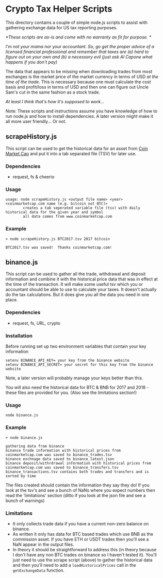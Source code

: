 # Crypto Tax Helper Scripts

This directory contains a couple of simple node.js scripts to assist with gathering exchange data for US tax reporting purposes.

_*These scripts are as-is and come with no warranty as fit for purpose. *_

_*I'm not your mama nor your accountant.  So, go get the proper advice of a licensed financial professional and remember that taxes are (a) hard to figure out on your own and (b) a necessary evil (just ask Al Capone what happens if you don't pay)*_

The data that appears to be missing when downloading trades from most exchanges is the market price of the market currency in terms of USD *at the time of the trade*.  This is necessary because one must calculate the cost basis and profit/loss in terms of USD and then one can figure out Uncle Sam's cut in the same fashion as a stock trade.

_*At least I think that's how it's supposed to work...*_

Note: These scripts and instructions assume you have knowledge of how to run node.js and how to install dependencies.  A later version might make it all more user friendly...  Or not.

## scrapeHistory.js

This script can be used to get the historical data for an asset from [Coin Market Cap](https://www.coinmarketcap.com) and put it into a tab separated file (TSV) for later use.

### Dependencies
* request, fs & cheerio

### Usage
```
usage: node scrapeHistory.js <output file name> <year> <coinmarketcap.com name (e.g. bitcoin not BTC)>
		creates a tab seperated variable file (tsv) with daily historical data for the given year and symbol
		all data comes from www.coinmarketcap.com
```

### Example
```
> node scrapeHistory.js BTC2017.tsv 2017 bitcoin

BTC2017.tsv was saved!  Thanks coinmarketcap.com!
```

## binance.js

This script can be used to gather all the trade, withdrawal and deposit information and combine it with the historical price data that was in effect at the time of the transaction.  It will make some useful tsv which you or accountant should be able to use to calculate your taxes.  It doesn't actually do the tax calculations.  But it does give you all the data you need in one place.

### Dependencies
* request, fs, URL, crypto

### Installation
Before running set up two environment variables that contain your key information
```
setenv BINANCE_API_KEY= your key from the binance website
setenv BINANCE_API_SECRET= your secret for this key from the binance website
```
Note, a later version will probably manage your keys better than this.

You will also need the historical data for BTC & BNB for 2017 and 2018 - these files are provided for you.  (Also see the limitations section!)

### Usage
```
node binance.js
```

### Example
```
> node binance.js

gathering data from binance
binance trade information with historical prices from coinmarketcap.com was saved to binance_trades.tsv
binance exchnage data saved to binance_latest.json
binance deposit/withrdrawal information with historical prices from coinmarketcap.com was saved to binance_transfers.tsv
binance_transactions.tsv contains both trades and transfers and is sorted by time
```
The files created should contain the information they say they do!  If you look at the tsv's and see a bunch of NaNs where you expect numbers then read the 'limitations' section (ditto if you look at the json file and see a bunch of warnings)

### Limitations

* It only collects trade data if you have a current non-zero balance on binance.  
* As written it only has data for BTC based trades which use BNB as the commission asset.  If you have ETH or USDT trades then you'll see a NaN appear in the output files.
 * In theory it should be straightforward to address this (in theory because I don't have any non BTC trades on binance so I haven't tested it).  You'll just need to use the scrape script (above) to gather the historical data and then you'll need to add a `loadHistoricalPrices` call in the `getExchangeData` function.
